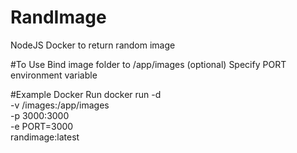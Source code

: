 # RandImage
NodeJS Docker to return random image

#To Use
Bind image folder to /app/images
(optional) Specify PORT environment variable

#Example Docker Run
docker run -d \
-v /images:/app/images \
-p 3000:3000 \
-e PORT=3000 \
randimage:latest

